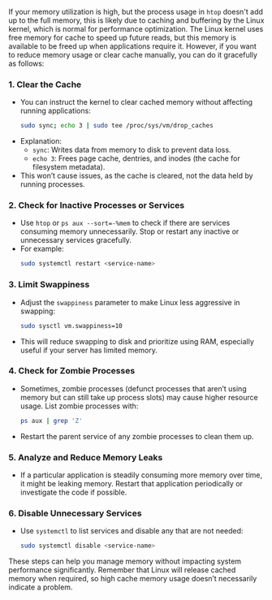 If your memory utilization is high, but the process usage in `htop` doesn't add up to the full memory, this is likely due to caching and buffering by the Linux kernel, which is normal for performance optimization. The Linux kernel uses free memory for cache to speed up future reads, but this memory is available to be freed up when applications require it. However, if you want to reduce memory usage or clear cache manually, you can do it gracefully as follows:

### 1. **Clear the Cache**
   - You can instruct the kernel to clear cached memory without affecting running applications:
     ```bash
     sudo sync; echo 3 | sudo tee /proc/sys/vm/drop_caches
     ```
   - Explanation:
     - `sync`: Writes data from memory to disk to prevent data loss.
     - `echo 3`: Frees page cache, dentries, and inodes (the cache for filesystem metadata).
   - This won’t cause issues, as the cache is cleared, not the data held by running processes.

### 2. **Check for Inactive Processes or Services**
   - Use `htop` or `ps aux --sort=-%mem` to check if there are services consuming memory unnecessarily. Stop or restart any inactive or unnecessary services gracefully.
   - For example:
     ```bash
     sudo systemctl restart <service-name>
     ```

### 3. **Limit Swappiness**
   - Adjust the `swappiness` parameter to make Linux less aggressive in swapping:
     ```bash
     sudo sysctl vm.swappiness=10
     ```
   - This will reduce swapping to disk and prioritize using RAM, especially useful if your server has limited memory.

### 4. **Check for Zombie Processes**
   - Sometimes, zombie processes (defunct processes that aren’t using memory but can still take up process slots) may cause higher resource usage. List zombie processes with:
     ```bash
     ps aux | grep 'Z'
     ```
   - Restart the parent service of any zombie processes to clean them up.

### 5. **Analyze and Reduce Memory Leaks**
   - If a particular application is steadily consuming more memory over time, it might be leaking memory. Restart that application periodically or investigate the code if possible.

### 6. **Disable Unnecessary Services**
   - Use `systemctl` to list services and disable any that are not needed:
     ```bash
     sudo systemctl disable <service-name>
     ```

These steps can help you manage memory without impacting system performance significantly. Remember that Linux will release cached memory when required, so high cache memory usage doesn’t necessarily indicate a problem.